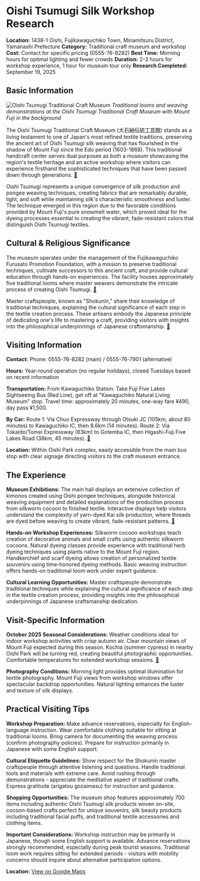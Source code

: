 # Oishi Tsumugi Silk Workshop Research

**Location:** 1438-1 Oishi, Fujikawaguchiko Town, Minamitsuru District, Yamanashi Prefecture
**Category:** Traditional craft museum and workshop
**Cost:** Contact for specific pricing (0555-76-8282)
**Best Time:** Morning hours for optimal lighting and fewer crowds
**Duration:** 2-3 hours for workshop experience, 1 hour for museum tour only
**Research Completed:** September 19, 2025

## Basic Information

![Oishi Tsumugi Traditional Craft Museum](https://www.mt-fuji.gr.jp/images/experience-facility/experience-facility_01.jpg)
*Traditional looms and weaving demonstrations at the Oishi Tsumugi Traditional Craft Museum with Mount Fuji in the background*

The Oishi Tsumugi Traditional Craft Museum (大石紬伝統工芸館) stands as a living testament to one of Japan's most refined textile traditions, preserving the ancient art of Oishi Tsumugi silk weaving that has flourished in the shadow of Mount Fuji since the Edo period (1603-1868). This traditional handcraft center serves dual purposes as both a museum showcasing the region's textile heritage and an active workshop where visitors can experience firsthand the sophisticated techniques that have been passed down through generations. [🔗](https://www.mt-fuji.gr.jp/en/experience-facility/)

Oishi Tsumugi represents a unique convergence of silk production and pongee weaving techniques, creating fabrics that are remarkably durable, light, and soft while maintaining silk's characteristic smoothness and luster. The technique emerged in this region due to the favorable conditions provided by Mount Fuji's pure snowmelt water, which proved ideal for the dyeing processes essential to creating the vibrant, fade-resistant colors that distinguish Oishi Tsumugi textiles.

## Cultural & Religious Significance

The museum operates under the management of the Fujikawaguchiko Furusato Promotion Foundation, with a mission to preserve traditional techniques, cultivate successors to this ancient craft, and provide cultural education through hands-on experiences. The facility houses approximately five traditional looms where master weavers demonstrate the intricate process of creating Oishi Tsumugi. [🔗](https://www.fkchannel.jp/facility-06)

Master craftspeople, known as "Shokunin," share their knowledge of traditional techniques, explaining the cultural significance of each step in the textile creation process. These artisans embody the Japanese principle of dedicating one's life to mastering a craft, providing visitors with insights into the philosophical underpinnings of Japanese craftsmanship. [🔗](https://www.pref.yamanashi.jp/shouko/kogyo/densan/oishi_01.html)

## Visiting Information

**Contact:** Phone: 0555-76-8282 (main) / 0555-76-7901 (alternative)

**Hours:** Year-round operation (no regular holidays), closed Tuesdays based on recent information

**Transportation:** From Kawaguchiko Station: Take Fuji Five Lakes Sightseeing Bus (Red Line), get off at "Kawaguchiko Natural Living Museum" stop. Travel time: approximately 20 minutes, one-way fare ¥490, day pass ¥1,500.

**By Car:** Route 1: Via Chuo Expressway through Otsuki JC (105km, about 80 minutes) to Kawaguchiko IC, then 8.6km (14 minutes). Route 2: Via Tokaido/Tomei Expressway (83km) to Gotemba IC, then Higashi-Fuji Five Lakes Road (38km, 45 minutes). [🔗](https://www.town.fujikawaguchiko.lg.jp/ka/info.php?if_id=4833)

**Location:** Within Oishi Park complex, easily accessible from the main bus stop with clear signage directing visitors to the craft museum entrance.

## The Experience

**Museum Exhibitions:** The main hall displays an extensive collection of kimonos created using Oishi pongee techniques, alongside historical weaving equipment and detailed explanations of the production process from silkworm cocoon to finished textile. Interactive displays help visitors understand the complexity of yarn-dyed Kai silk production, where threads are dyed before weaving to create vibrant, fade-resistant patterns. [🔗](https://www.porta-y.jp/en/leisure_culture/9685)

**Hands-on Workshop Experiences:** Silkworm cocoon workshops teach creation of decorative animals and small crafts using authentic silkworm cocoons. Natural dyeing classes provide experience with traditional herb dyeing techniques using plants native to the Mount Fuji region. Handkerchief and scarf dyeing allows creation of personalized textile souvenirs using time-honored dyeing methods. Basic weaving instruction offers hands-on traditional loom work under expert guidance.

**Cultural Learning Opportunities:** Master craftspeople demonstrate traditional techniques while explaining the cultural significance of each step in the textile creation process, providing insights into the philosophical underpinnings of Japanese craftsmanship dedication.

## Visit-Specific Information

**October 2025 Seasonal Considerations:** Weather conditions ideal for indoor workshop activities with crisp autumn air. Clear mountain views of Mount Fuji expected during this season. Kochia (summer cypress) in nearby Oishi Park will be turning red, creating beautiful photographic opportunities. Comfortable temperatures for extended workshop sessions. [🔗](https://www.japan.travel/en/guide/traditional-craft-experiences-and-workshops/)

**Photography Conditions:** Morning light provides optimal illumination for textile photography. Mount Fuji views from workshop windows offer spectacular backdrop opportunities. Natural lighting enhances the luster and texture of silk displays.

## Practical Visiting Tips

**Workshop Preparation:** Make advance reservations, especially for English-language instruction. Wear comfortable clothing suitable for sitting at traditional looms. Bring camera for documenting the weaving process (confirm photography policies). Prepare for instruction primarily in Japanese with some English support.

**Cultural Etiquette Guidelines:** Show respect for the Shokunin master craftspeople through attentive listening and questions. Handle traditional tools and materials with extreme care. Avoid rushing through demonstrations - appreciate the meditative aspect of traditional crafts. Express gratitude (arigatou gozaimasu) for instruction and guidance.

**Shopping Opportunities:** The museum shop features approximately 700 items including authentic Oishi Tsumugi silk products woven on-site, cocoon-based crafts perfect for unique souvenirs, silk beauty products including traditional facial puffs, and traditional textile accessories and clothing items.

**Important Considerations:** Workshop instruction may be primarily in Japanese, though some English support is available. Advance reservations strongly recommended, especially during peak tourist seasons. Traditional loom work requires sitting for extended periods - visitors with mobility concerns should inquire about alternative participation options.

**Location:** [View on Google Maps](https://maps.google.com/?q=1438-1+Oishi,+Fujikawaguchiko+Town,+Minamitsuru+District,+Yamanashi+Prefecture)